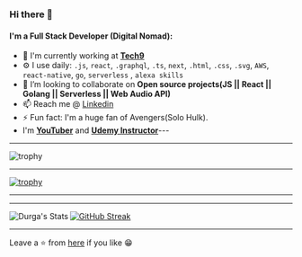 ### Hi there 👋

#### I'm a Full Stack Developer (Digital Nomad):

- 🏢 I'm currently working at [**Tech9**](https://tech9.com/)
- ⚙️ I use daily: `.js`, `react`, `.graphql`, `.ts`, `next`, `.html`, `.css`, `.svg`, `AWS`, `react-native`, `go`, `serverless`
  , `alexa skills`
- 👯 I’m looking to collaborate on **Open source projects(JS || React || Golang || Serverless || Web Audio API)**
- 📫 Reach me @ [Linkedin](https://www.linkedin.com/in/Durgaprasad-Budhwani/)
- ⚡ Fun fact: I'm a huge fan of Avengers(Solo Hulk).
- I'm [**YouTuber**](https://www.youtube.com/channel/UCQqzk4nb_oVDkhnWp4miUHw) and [**Udemy Instructor**](https://www.udemy.com/user/durgaprasad-budhwani/)---

------

![trophy](https://github-readme-stats.vercel.app/api?username=durgaprasad-budhwani&show_icons=true&hide_border=true&count_private=true&include_all_commits=true&theme=radical)


------

[![trophy](https://github-profile-trophy.vercel.app/?username=Durgaprasad-Budhwani)](https://github.com/Durgaprasad-Budhwani/github-profile-trophy)



------

<a href="https://skyline.github.com/durgaprasad-budhwani/2021" title="Durga's GitHub Skyline">
  
----- 


<a href="https://github.com/durgaprasad-budhwani"><img align="left" alt="Durga's Stats" src="https://github-readme-stats.vercel.app/api?username=durgaprasad-budhwani&show_icons=true&hide_border=true&count_private=true&include_all_commits=true&theme=dark" /></a> 

[![GitHub Streak](https://github-readme-streak-stats.herokuapp.com?user=durgaprasad-budhwani&theme=dark&hide_border=true&date_format=M%20j%5B%2C%20Y%5D)](https://git.io/streak-stats)

------

Leave a ⭐ from [here](https://github.com/durgaprasad-budhwani/durgaprasad-budhwani) if you like 😁
